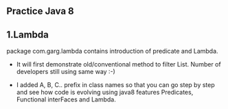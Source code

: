 Practice Java 8
-----------------------

1.Lambda
---------
package com.garg.lambda contains introduction of predicate and Lambda.
-	It will first demonstrate old/conventional method to filter List.
		Number of developers still using same way :-)
 
- I added A, B, C.. prefix in class names so that you can go step by step and see how code is evolving using java8 features Predicates, Functional interFaces and Lambda.

  
